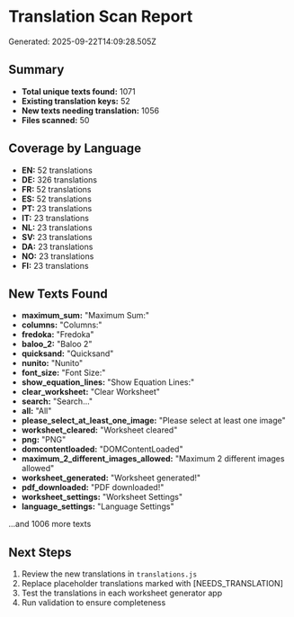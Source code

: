# Translation Scan Report

Generated: 2025-09-22T14:09:28.505Z

## Summary
- **Total unique texts found:** 1071
- **Existing translation keys:** 52
- **New texts needing translation:** 1056
- **Files scanned:** 50

## Coverage by Language
- **EN:** 52 translations
- **DE:** 326 translations
- **FR:** 52 translations
- **ES:** 52 translations
- **PT:** 23 translations
- **IT:** 23 translations
- **NL:** 23 translations
- **SV:** 23 translations
- **DA:** 23 translations
- **NO:** 23 translations
- **FI:** 23 translations

## New Texts Found
- **maximum_sum:** "Maximum Sum:"
- **columns:** "Columns:"
- **fredoka:** "Fredoka"
- **baloo_2:** "Baloo 2"
- **quicksand:** "Quicksand"
- **nunito:** "Nunito"
- **font_size:** "Font Size:"
- **show_equation_lines:** "Show Equation Lines:"
- **clear_worksheet:** "Clear Worksheet"
- **search:** "Search..."
- **all:** "All"
- **please_select_at_least_one_image:** "Please select at least one image"
- **worksheet_cleared:** "Worksheet cleared"
- **png:** "PNG"
- **domcontentloaded:** "DOMContentLoaded"
- **maximum_2_different_images_allowed:** "Maximum 2 different images allowed"
- **worksheet_generated:** "Worksheet generated!"
- **pdf_downloaded:** "PDF downloaded!"
- **worksheet_settings:** "Worksheet Settings"
- **language_settings:** "Language Settings"


...and 1006 more texts


## Next Steps
1. Review the new translations in `translations.js`
2. Replace placeholder translations marked with [NEEDS_TRANSLATION]
3. Test the translations in each worksheet generator app
4. Run validation to ensure completeness

